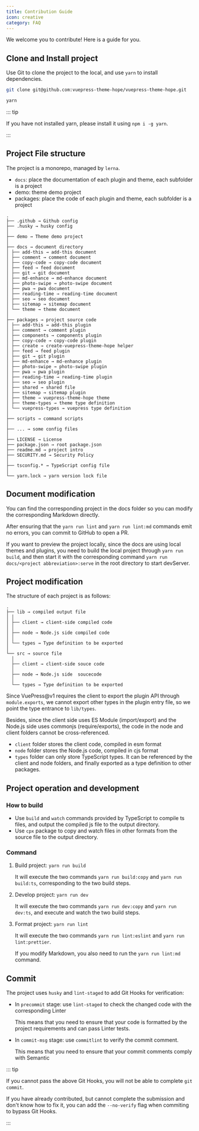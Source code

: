 ```yaml
---
title: Contribution Guide
icon: creative
category: FAQ
---
```


We welcome you to contribute! Here is a guide for you.

<!-- more -->

## Clone and Install project

Use Git to clone the project to the local, and use `yarn` to install dependencies.

```sh
git clone git@github.com:vuepress-theme-hope/vuepress-theme-hope.git

yarn
```

::: tip

If you have not installed yarn, please install it using `npm i -g yarn`.

:::

## Project File structure

The project is a monorepo, managed by `lerna`.

- `docs`: place the documentation of each plugin and theme, each subfolder is a project
- demo: theme demo project
- packages: place the code of each plugin and theme, each subfolder is a project

```
.
├── .github → Github config
├── .husky → husky config
│
├── demo → Theme demo project
│
├── docs → document directory
│ ├── add-this → add-this document
│ ├── comment → comment document
│ ├── copy-code → copy-code document
│ ├── feed → feed document
│ ├── git → git document
│ ├── md-enhance → md-enhance document
│ ├── photo-swipe → photo-swipe document
│ ├── pwa → pwa document
│ ├── reading-time → reading-time document
│ ├── seo → seo document
│ ├── sitemap → sitemap document
│ └── theme → theme document
│
├── packages → project source code
│ ├── add-this → add-this plugin
│ ├── comment → comment plugin
│ ├── components → components plugin
│ ├── copy-code → copy-code plugin
│ ├── create → create-vuepress-theme-hope helper
│ ├── feed → feed plugin
│ ├── git → git plugin
│ ├── md-enhance → md-enhance plugin
│ ├── photo-swipe → photo-swipe plugin
│ ├── pwa → pwa plugin
│ ├── reading-time → reading-time plugin
│ ├── seo → seo plugin
│ ├── shared → shared file
│ ├── sitemap → sitemap plugin
│ ├── theme → vuepress-theme-hope theme
│ ├── theme-types → theme type definition
│ └── vuepress-types → vuepress type definition
│
├── scripts → command scripts
│
├── ... → some config files
│
├── LICENSE → License
├── package.json → root package.json
├── readme.md → project intro
├── SECURITY.md → Security Policy
│
├── tsconfig.* → TypeScript config file
│
└── yarn.lock → yarn version lock file
```

## Document modification

You can find the corresponding project in the docs folder so you can modify the corresponding Markdown directly.

After ensuring that the `yarn run lint` and `yarn run lint:md` commands emit no errors, you can commit to GitHub to open a PR.

If you want to preview the project locally, since the docs are using local themes and plugins, you need to build the local project through `yarn run build`, and then start it with the corresponding command `yarn run docs/<project abbreviation>:serve` in the root directory to start devServer.

## Project modification

The structure of each project is as follows:

```
.
├── lib → compiled output file
│ │
│ ├── client → client-side compiled code
│ │
│ ├── node → Node.js side compiled code
│ │
│ └── types → Type definition to be exported
│
└── src → source file
  │
  ├── client → client-side souce code
  │
  ├── node → Node.js side  soucecode
  │
  └── types → Type definition to be exported
```

Since VuePress@v1 requires the client to export the plugin API through `module.exports`, we cannot export other types in the plugin entry file, so we point the type entrance to `lib/types`.

Besides, since the client side uses ES Module (import/export) and the Node.js side uses commonjs (require/exports), the code in the node and client folders cannot be cross-referenced.

- `client` folder stores the client code, compiled in esm format
- `node` folder stores the Node.js code, compiled in cjs format
- `types` folder can only store TypeScript types. It can be referenced by the client and node folders, and finally exported as a type definition to other packages.

## Project operation and development

### How to build

- Use `build` and `watch` commands provided by TypeScript to compile ts files, and output the compiled js file to the output directory.
- Use `cpx` package to copy and watch files in other formats from the source file to the output directory.

### Command

1. Build project: `yarn run build`

   It will execute the two commands `yarn run build:copy` and `yarn run build:ts`, corresponding to the two build steps.

1. Develop project: `yarn run dev`

   It will execute the two commands `yarn run dev:copy` and `yarn run dev:ts`, and execute and watch the two build steps.

1. Format project: `yarn run lint`

   It will execute the two commands `yarn run lint:eslint` and `yarn run lint:prettier`.

   If you modify Markdown, you also need to run the `yarn run lint:md` command.

## Commit

The project uses `husky` and `lint-staged` to add Git Hooks for verification:

- In `precommit` stage: use `lint-staged` to check the changed code with the corresponding Linter

  This means that you need to ensure that your code is formatted by the project requirements and can pass Linter tests.

- In `commit-msg` stage: use `commitlint` to verify the commit comment.

  This means that you need to ensure that your commit comments comply with Semantic

::: tip

If you cannot pass the above Git Hooks, you will not be able to complete `git commit`.

If you have already contributed, but cannot complete the submission and don't know how to fix it, you can add the `--no-verify` flag when commiting to bypass Git Hooks.

:::
